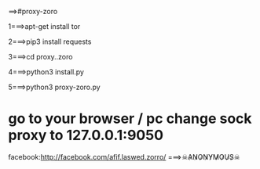 
==>#proxy-zoro


1===>apt-get install tor



2===>pip3 install requests

3===>cd proxy..zoro

4===>python3 install.py

5===>python3 proxy-zoro.py  












go to your browser / pc  change sock proxy to 127.0.0.1:9050
============================================================
 facebook:http://facebook.com/afif.laswed.zorro/
 ===>☠A̷N̷O̷N̷Y̷M̷O̷U̷S̷☠
